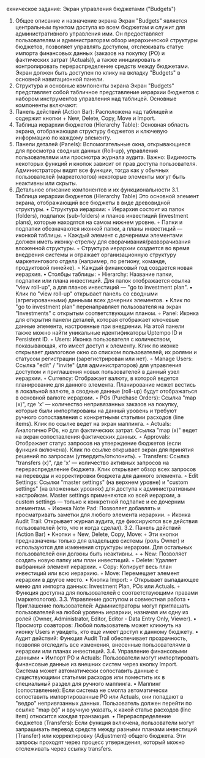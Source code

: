 ехническое задание: Экран управления бюджетами ("Budgets")
1. Общее описание и назначение экрана
Экран "Budgets" является центральным пунктом доступа ко всем бюджетам и служит для административного управления ими. Он предоставляет пользователям и администраторам обзор иерархической структуры бюджетов, позволяет управлять доступом, отслеживать статус импорта финансовых данных (заказов на покупку (PO) и фактических затрат (Actuals)), а также инициировать и контролировать перераспределение средств между бюджетами.
Экран должен быть доступен по клику на вкладку "Budgets" в основной навигационной панели.
2. Структура и основные компоненты экрана
Экран "Budgets" представляет собой табличное представление иерархии бюджетов с набором инструментов управления над таблицей. Основные компоненты включают:
1. Панель действий (Action Bar): Расположена над таблицей и содержит кнопки + New, Delete, Copy, Move и Import.
2. Таблица иерархии бюджетов (Hierarchy Table): Основная область экрана, отображающая структуру бюджетов и ключевую информацию по каждому элементу.
3. Панели деталей (Panels): Вспомогательные окна, открывающиеся для просмотра сводных данных (Roll-up), управления пользователями или просмотра журнала аудита.
Важно: Видимость некоторых функций и кнопок зависит от прав доступа пользователя. Администраторы видят все функции, тогда как у обычных пользователей (маркетологов) некоторые элементы могут быть неактивны или скрыты.
3. Детальное описание компонентов и их функциональности
3.1. Таблица иерархии бюджетов (Hierarchy Table)
Это основной элемент экрана, отображающий все бюджеты в виде древовидной структуры.
• Структура иерархии:
    ◦ Иерархия состоит из папок (folders), подпапок (sub-folders) и планов инвестиций (investment plans), которые находятся на самом нижнем уровне.
    ◦ Папки и подпапки обозначаются иконкой папки, а планы инвестиций — иконкой таблицы.
    ◦ Каждый элемент с дочерними элементами должен иметь иконку-стрелку для сворачивания/разворачивания вложенной структуры.
    ◦ Структура иерархии создается во время внедрения системы и отражает организационную структуру маркетингового отдела (например, по региону, команде, продуктовой линейке).
    ◦ Каждый финансовый год создается новая иерархия.
• Столбцы таблицы:
    ◦ Hierarchy: Название папки, подпапки или плана инвестиций. Для папок отображается ссылка "view roll-up", а для планов инвестиций — "go to investment plan".
        ▪ Клик по "view roll-up" открывает панель со сводными (агрегированными) данными всех дочерних элементов.
        ▪ Клик по "go to investment plan" перенаправляет пользователя на экран "Investments" с открытым соответствующим планом.
    ◦ Panel: Иконка для открытия панели деталей, которая отображает ключевые данные элемента, настроенные при внедрении. На этой панели также можно найти уникальные идентификаторы Uptempo ID и Persistent ID.
    ◦ Users: Иконка пользователя с количеством, показывающая, кто имеет доступ к элементу. Клик по иконке открывает диалоговое окно со списком пользователей, их ролями и статусом регистрации (зарегистрирован или нет).
    ◦ Manage Users: Ссылка "edit" / "invite" (для администраторов) для управления доступом и приглашения новых пользователей в данный узел иерархии.
    ◦ Currency: Отображает валюту, в которой ведется планирование для данного элемента. Планирование может вестись в локальной валюте, а сводные данные (roll-up) будут отображаться в основной валюте иерархии.
    ◦ POs (Purchase Orders): Ссылка "map (x)", где 'x' — количество непривязанных заказов на покупку, которые были импортированы на данный уровень и требуют ручного сопоставления с конкретными статьями расходов (line items). Клик по ссылке ведет на экран маппинга.
    ◦ Actuals: Аналогично POs, но для фактических затрат. Ссылка "map (x)" ведет на экран сопоставления фактических данных.
    ◦ Approvals: Отображает статус запросов на утверждение бюджетов (если функция включена). Клик по ссылке открывает экран для принятия решений по запросам (утвердить/отклонить).
    ◦ Transfers: Ссылка "transfers (x)", где 'x' — количество активных запросов на перераспределение бюджета. Клик открывает обзор всех запросов на переводы и корректировки бюджета для данного элемента.
    ◦ Edit Settings: Ссылки "master settings" (на верхнем уровне) и "custom settings" (на вложенных уровнях) для доступа к административным настройкам. Master settings применяются ко всей иерархии, а custom settings — только к конкретной подпапке и ее дочерним элементам.
    ◦ Иконка Note Pad: Позволяет добавлять и просматривать заметки для любого элемента иерархии.
    ◦ Иконка Audit Trail: Открывает журнал аудита, где фиксируются все действия пользователей (кто, что и когда сделал).
3.2. Панель действий (Action Bar)
• Кнопки + New, Delete, Copy, Move:
    ◦ Эти кнопки предназначены только для владельцев системы (роль Owner) и используются для изменения структуры иерархии. Для остальных пользователей они должны быть неактивны.
    ◦ + New: Позволяет создать новую папку или план инвестиций.
    ◦ Delete: Удаляет выбранный элемент иерархии.
    ◦ Copy: Копирует весь план инвестиций или всю иерархию.
    ◦ Move: Перемещает элемент иерархии в другое место.
• Кнопка Import:
    ◦ Открывает выпадающее меню для импорта данных: Investment Plan, POs или Actuals.
    ◦ Функция доступна для пользователей с соответствующими правами (маркетологов).
3.3. Управление доступом и совместная работа
• Приглашение пользователей: Администраторы могут приглашать пользователей на любой уровень иерархии, назначая им одну из ролей (Owner, Administrator, Editor, Editor - Data Entry Only, Viewer).
• Просмотр соавторов: Любой пользователь может кликнуть на иконку Users и увидеть, кто еще имеет доступ к данному бюджету.
• Аудит действий: Функция Audit Trail обеспечивает прозрачность, позволяя отследить все изменения, внесенные пользователями в иерархии или планах инвестиций.
3.4. Управление финансовыми данными
• Импорт PO и Actuals: Пользователи могут импортировать финансовые данные из внешних систем через кнопку Import. Система может автоматически сопоставить данные с существующими статьями расходов или поместить их в специальный раздел для ручного маппинга.
• Маппинг (сопоставление): Если система не смогла автоматически сопоставить импортированные PO или Actuals, они попадают в "ведро" непривязанных данных. Пользователь должен перейти по ссылке "map (x)" и вручную указать, к какой статье расходов (line item) относится каждая транзакция.
• Перераспределение бюджетов (Transfers): Если функция включена, пользователи могут запрашивать перевод средств между разными планами инвестиций (Transfer) или корректировку (Adjustment) общего бюджета. Эти запросы проходят через процесс утверждения, который можно отслеживать через ссылку transfers.